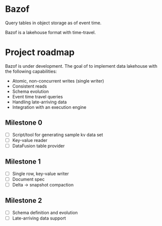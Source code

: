# Bazof

Query tables in object storage as of event time.

Bazof is a lakehouse format with time-travel. 

# Project roadmap

Bazof is under development. The goal of to implement data lakehouse with the following capabilities:

* Atomic, non-concurrent writes (single writer)
* Consistent reads
* Schema evolution
* Event time travel queries 
* Handling late-arriving data
* Integration with an execution engine

## Milestone 0

- [ ] Script/tool for generating sample kv data set
- [ ] Key-value reader
- [ ] DataFusion table provider

## Milestone 1

 - [ ] Single row, key-value writer
 - [ ] Document spec
 - [ ] Delta -> snapshot compaction

## Milestone 2

- [ ] Schema definition and evolution
- [ ] Late-arriving data support
